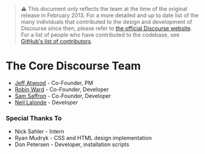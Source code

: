 > ⚠ This document _only_ reflects the team at the time of the original release in February 2013. For a more detailed and up to date list of the many individuals that contributed to the design and development of Discourse since then, please refer to [the official Discourse website](https://www.discourse.org). For a list of people who have contributed to the codebase, see [GitHub's list of contributors](https://github.com/discourse/discourse/contributors).

# The Core Discourse Team

- [Jeff Atwood](//github.com/coding-horror) - Co-Founder, PM
- [Robin Ward](//github.com/eviltrout) - Co-Founder, Developer
- [Sam Saffron](//github.com/samsaffron) - Co-Founder, Developer
- [Neil Lalonde](//github.com/nlalonde) - Developer

### Special Thanks To

- Nick Sahler - Intern
- Ryan Mudryk - CSS and HTML design implementation
- Don Petersen - Developer, installation scripts
